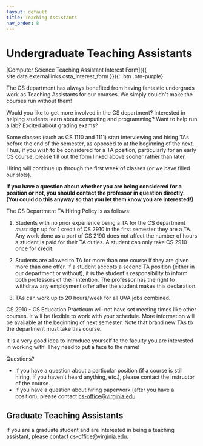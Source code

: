 ```yaml
---
layout: default
title: Teaching Assistants
nav_order: 8
---
```


# Undergraduate Teaching Assistants

[Computer Science Teaching Assistant Interest Form]({{ site.data.externallinks.csta_interest_form }}){: .btn .btn-purple}

The CS department has always benefited from having fantastic undergrads work as Teaching Assistants for our courses. We simply couldn't make the courses run without them!

Would you like to get more involved in the CS department? Interested in helping students learn about computing and programming? Want to help run a lab? Excited about grading exams?

Some classes (such as CS 1110 and 1111) start interviewing and hiring TAs before the end of the semester, as opposed to at the beginning of the next.  Thus, if you wish to be considered for a TA position, particularly for an early CS course, please fill out the form linked above sooner rather than later.

Hiring will continue up through the first week of classes (or we have filled our slots).

__If you have a question about whether you are being considered for a position or not, you should contact the professor in question directly.  (You could do this anyway so that you let them know you are interested!)__

The CS Department TA Hiring Policy is as follows:

1) Students with no prior experience being a TA for the CS department *must* sign up for 1 credit of CS 2910 in the first semester they are a TA.  Any work done as a part of CS 2190 does not affect the number of hours a student is paid for their TA duties.  A student can only take CS 2910 once for credit.

2) Students are allowed to TA for more than one course if they are given more than one offer.  If a student accepts a second TA position (either in our department or without), it is the student's responsibility to inform both professors of their intention.  The professor has the right to withdraw any employment offer after the student makes this declaration.

3) TAs can work up to 20 hours/week for all UVA jobs combined.

CS 2910 - CS Education Practicum will not have set meeting times like other courses. It will be flexible to work with your schedule. More information will be available at the beginning of next semester. Note that brand new TAs to the department must take this course.

It is a very good idea to introduce yourself to the faculty you are interested in working with! They need to put a face to the name!

Questions?
* If you have a question about a particular position (if a course is still hiring, if you haven't heard anything, etc.), please contact the instructor of the course.
* If you have a question about hiring paperwork (after you have a position), please contact [cs-office@virginia.edu](mailto:cs-office@virginia.edu).

## Graduate Teaching Assistants

If you are a graduate student and are interested in being a teaching assistant, please contact [cs-office@virginia.edu](mailto:cs-office@virginia.edu).